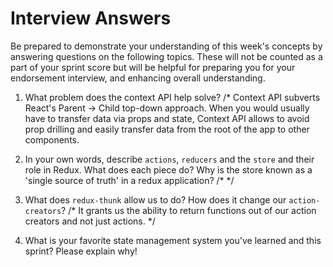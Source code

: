 # Interview Answers
Be prepared to demonstrate your understanding of this week's concepts by answering questions on the following topics. These will not be counted as a part of your sprint score but will be helpful for preparing you for your endorsement interview, and enhancing overall understanding.

1. What problem does the context API help solve?
     /* Context API subverts React's Parent -> Child top-down approach. When you would usually have to transfer data via props and state, Context API allows to avoid prop drilling and easily transfer data from the root of the app to other components.

2. In your own words, describe `actions`, `reducers` and the `store` and their role in Redux. What does each piece do? Why is the store known as a 'single source of truth' in a redux application?
     /* */


3. What does `redux-thunk` allow us to do? How does it change our `action-creators`?
     /* It grants us the ability to return functions out of our action creators and not just actions. */

4. What is your favorite state management system you've learned and this sprint? Please explain why!